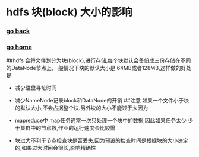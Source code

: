 # hdfs 块(block) 大小的影响
### [go back](/hdfs.md)      
### [go home](../README.md)     
##hdfs 会将文件划分为块(block),进行存储,每个块默认会备份成三份存储在不同的DataNode节点上,一般情况下块的默认大小是 64MB或者128MB,这样做的好处是

+ 减少磁盘寻址时间
+ 减少NameNode记录block和DataNode的开销
##注意 如果一个文件小于块的默认大小,不会占据整个块.另外块的大小不能过于大因为

+ mapreduce中 map任务通常一次只处理一个块中的数据,因此如果任务太少 少于集群中的节点数,作业的运行速度会比较慢
+ 块过大不利于节点检查块是否丢失,因为预设的检查时间是根据块的大小决定的,如果过大时间会很长,影响精确性

